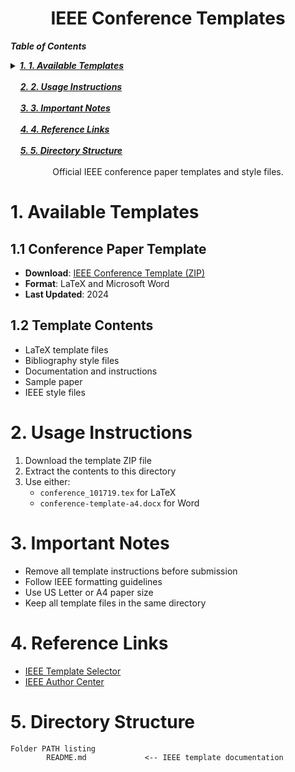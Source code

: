 <h1 align="center">IEEE Conference Templates</h1>

<!-- TOC -->
***Table of Contents***


<details>
  <summary><a href="#1-1-available-templates"><i><b>1. 1. Available Templates</b></i></a></summary>
  <div>
    &nbsp;&nbsp;&nbsp;&nbsp;&nbsp;&nbsp;&nbsp;&nbsp;&nbsp;&nbsp;<a href="#11-11-conference-paper-template">1.1. 1.1 Conference Paper Template</a><br>
    &nbsp;&nbsp;&nbsp;&nbsp;&nbsp;&nbsp;&nbsp;&nbsp;&nbsp;&nbsp;<a href="#12-12-template-contents">1.2. 1.2 Template Contents</a><br>
  </div>
</details>
&nbsp;

<div>
  &nbsp;&nbsp;&nbsp;&nbsp;<a href="#2-2-usage-instructions"><i><b>2. 2. Usage Instructions</b></i></a>
</div>
&nbsp;

<div>
  &nbsp;&nbsp;&nbsp;&nbsp;<a href="#3-3-important-notes"><i><b>3. 3. Important Notes</b></i></a>
</div>
&nbsp;

<div>
  &nbsp;&nbsp;&nbsp;&nbsp;<a href="#4-4-reference-links"><i><b>4. 4. Reference Links</b></i></a>
</div>
&nbsp;

<div>
  &nbsp;&nbsp;&nbsp;&nbsp;<a href="#5-5-directory-structure"><i><b>5. 5. Directory Structure</b></i></a>
</div>
&nbsp;

<!-- /TOC -->


<div align="center">
Official IEEE conference paper templates and style files.
</div>

# 1. Available Templates

## 1.1 Conference Paper Template
- **Download**: [IEEE Conference Template (ZIP)](https://template-selector.ieee.org/secure/templateSelector/downloadTemplate?publicationTypeId=1&titleId=1&articleId=1&fileType=4)
- **Format**: LaTeX and Microsoft Word
- **Last Updated**: 2024

## 1.2 Template Contents
- LaTeX template files
- Bibliography style files
- Documentation and instructions
- Sample paper
- IEEE style files

# 2. Usage Instructions

1. Download the template ZIP file
2. Extract the contents to this directory
3. Use either:
   - `conference_101719.tex` for LaTeX
   - `conference-template-a4.docx` for Word

# 3. Important Notes

- Remove all template instructions before submission
- Follow IEEE formatting guidelines
- Use US Letter or A4 paper size
- Keep all template files in the same directory

# 4. Reference Links

- [IEEE Template Selector](https://template-selector.ieee.org/)
- [IEEE Author Center](https://ieeeauthorcenter.ieee.org/)

# 5. Directory Structure

```
Folder PATH listing
        README.md             <-- IEEE template documentation
``` 